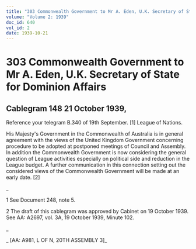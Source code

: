 ```yaml
---
title: "303 Commonwealth Government to Mr A. Eden, U.K. Secretary of State for Dominion Affairs"
volume: "Volume 2: 1939"
doc_id: 640
vol_id: 2
date: 1939-10-21
---
```


# 303 Commonwealth Government to Mr A. Eden, U.K. Secretary of State for Dominion Affairs

## Cablegram 148 21 October 1939,

Reference your telegram B.340 of 19th September. [1] League of Nations.

His Majesty's Government in the Commonwealth of Australia is in general agreement with the views of the United Kingdom Government concerning procedure to be adopted at postponed meetings of Council and Assembly. In addition the Commonwealth Government is now considering the general question of League activities especially on political side and reduction in the League budget. A further communication in this connection setting out the considered views of the Commonwealth Government will be made at an early date. [2]

_

1 See Document 248, note 5.

2 The draft of this cablegram was approved by Cabinet on 19 October 1939. See AA: A2697, vol. 3A, 19 October 1939, Minute 102.

_

_ [AA: A981, L OF N, 20TH ASSEMBLY 3]_
